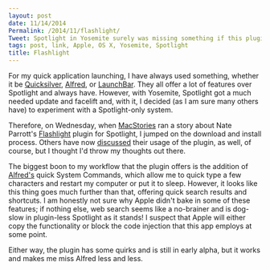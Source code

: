 ```yaml
---
layout: post
date: 11/14/2014
Permalink: /2014/11/flashlight/
Tweet: Spotlight in Yosemite surely was missing something if this plugin is any indication.
tags: post, link, Apple, OS X, Yosemite, Spotlight
title: Flashlight
---
```


For my quick application launching, I have always used something, whether it be [Quicksilver](http://qsapp.com), [Alfred](http://www.alfredapp.com/), or [LaunchBar](http://www.obdev.at/products/launchbar/index.html). They all offer a lot of features over Spotlight and always have. However, with Yosemite, Spotlight got a much needed update and facelift and, with it, I decided (as I am sure many others have) to experiment with a Spotlight-only system.

Therefore, on Wednesday, when [MacStories](http://www.macstories.net/mac/flashlight-extends-os-x-yosemites-spotlight-with-plugins/ "Flashlight Extends OS X Yosemite’s Spotlight with Plugins - MacStories") ran a story about Nate Parrott's [Flashlight](http://flashlight.nateparrott.com/ "Flashlight - Spotlight's missing plugin system") plugin for Spotlight, I jumped on the download and install process. Others have now [discussed](http://sixcolors.com/post/2014/11/flashlight-makes-spotlight-shine-brighter/ "Flashlight makes Spotlight shine brighter - Six Colors") their usage of the plugin, as well, of course, but I thought I'd throw my thoughts out there.

The biggest boon to my workflow that the plugin offers is the addition of [Alfred's](http://www.alfredapp.com/#sub_features) quick System Commands, which allow me to quick type a few characters and restart my computer or put it to sleep. However, it looks like this thing goes much further than that, offering quick search results and shortcuts. I am honestly not sure why Apple didn't bake in some of these features; if nothing else, web search seems like a no-brainer and is dog-slow in plugin-less Spotlight as it stands! I suspect that Apple will either copy the functionality or block the code injection that this app employs at some point.

Either way, the plugin has some quirks and is still in early alpha, but it works and makes me miss Alfred less and less.